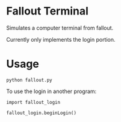 Fallout Terminal
================

Simulates a computer terminal from fallout.

Currently only implements the login portion.

Usage
================

```
python fallout.py
```

To use the login in another program:

```
import fallout_login

fallout_login.beginLogin()
```

